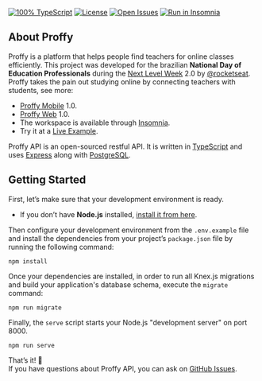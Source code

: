 <!-- Badges -->
[![100% TypeScript](https://img.shields.io/github/languages/top/guiribmedeiros/proffy-api?style=for-the-badge)](https://github.com/guiribmedeiros/proffy-api/search?l=typescript)
[![License](https://img.shields.io/github/license/guiribmedeiros/proffy-api?style=for-the-badge)](./LICENSE.md)
[![Open Issues](https://img.shields.io/github/issues/guiribmedeiros/proffy-api?style=for-the-badge)](https://github.com/guiribmedeiros/proffy-api/issues)
[![Run in Insomnia](https://img.shields.io/badge/insomnia-run-blue?style=for-the-badge&logo=insomnia&color=5849be)](https://insomnia.rest/run/?label=Proffy%20API&uri=https%3A%2F%2Fgithub.com%2Fguiribmedeiros%2Fproffy-api%2Fblob%2Fmaster%2F.github%2Fextras%2FInsomnia.json)

## About Proffy

Proffy is a platform that helps people find teachers for online classes efficiently. This project was developed for the brazilian **National Day of Education Professionals** during the [Next Level Week](https://nextlevelweek.com) 2.0 by [@rocketseat](https://github.com/rocketseat). Proffy takes the pain out studying online by connecting teachers with students, see more:

- [Proffy Mobile](https://github.com/guiribmedeiros/proffy-mobile) 1.0.
- [Proffy Web](https://github.com/guiribmedeiros/proffy-web) 1.0.
- The workspace is available through [Insomnia](https://insomnia.rest/run/?label=Proffy%20API&uri=https%3A%2F%2Fgithub.com%2Fguiribmedeiros%2Fproffy-api%2Fblob%2Fmaster%2F.github%2Fextras%2FInsomnia.json).
- Try it at a [Live Example](https://proffy-api.guiribmedeiros.io).

Proffy API is an open-sourced restful API. It is written in [TypeScript](https://www.typescriptlang.org) and
uses [Express](https://expressjs.com/) along with [PostgreSQL](https://www.postgresql.org).

## Getting Started

First, let’s make sure that your development environment is ready.

- If you don’t have **Node.js** installed, [install it from here](https://nodejs.org/).

Then configure your development environment from the `.env.example` file and install the dependencies from your project’s `package.json` file by running the following command:

```
npm install
```

Once your dependencies are installed, in order to run all Knex.js migrations and build your application's database schema, execute the `migrate` command:

```
npm run migrate
```

Finally, the `serve` script starts your Node.js "development server" on port 8000.

```
npm run serve
```

That’s it! :rocket:  
If you have questions about Proffy API, you can ask on [GitHub Issues](https://github.com/guiribmedeiros/proffy-api/issues).
